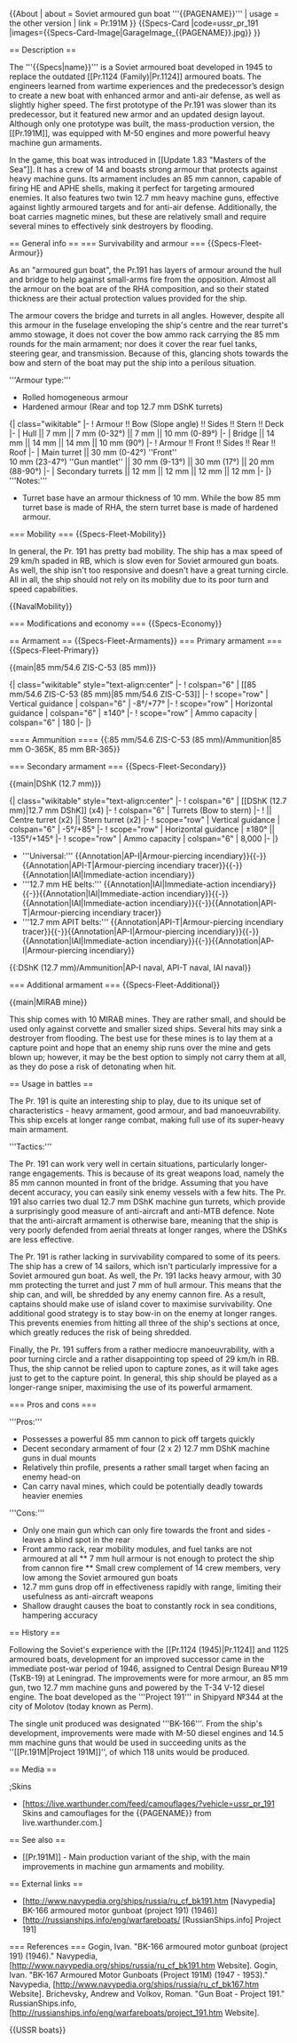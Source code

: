 {{About
| about = Soviet armoured gun boat '''{{PAGENAME}}'''
| usage = the other version
| link = Pr.191M
}}
{{Specs-Card
|code=ussr_pr_191
|images={{Specs-Card-Image|GarageImage_{{PAGENAME}}.jpg}}
}}

== Description ==
<!-- ''In the first part of the description, cover the history of the ship's creation and military application. In the second part, tell the reader about using this ship in the game. Add a screenshot: if a beginner player has a hard time remembering vehicles by name, a picture will help them identify the ship in question.'' -->
The '''{{Specs|name}}''' is a Soviet armoured boat developed in 1945 to replace the outdated [[Pr.1124 (Family)|Pr.1124]] armoured boats. The engineers learned from wartime experiences and the predecessor’s design to create a new boat with enhanced armor and anti-air defense, as well as slightly higher speed. The first prototype of the Pr.191 was slower than its predecessor, but it featured new armor and an updated design layout. Although only one prototype was built, the mass-production version, the [[Pr.191M]], was equipped with M-50 engines and more powerful heavy machine gun armaments.

In the game, this boat was introduced in [[Update 1.83 "Masters of the Sea"]]. It has a crew of 14 and boasts strong armour that protects against heavy machine guns. Its armament includes an 85 mm cannon, capable of firing HE and APHE shells, making it perfect for targeting armoured enemies. It also features two twin 12.7 mm heavy machine guns, effective against lightly armoured targets and for anti-air defense. Additionally, the boat carries magnetic mines, but these are relatively small and require several mines to effectively sink destroyers by flooding.

== General info ==
=== Survivability and armour ===
{{Specs-Fleet-Armour}}
<!-- ''Talk about the vehicle's armour. Note the most well-defended and most vulnerable zones, e.g. the ammo magazine. Evaluate the composition of components and assemblies responsible for movement and manoeuvrability. Evaluate the survivability of the primary and secondary armaments separately. Don't forget to mention the size of the crew, which plays an important role in fleet mechanics. Save tips on preserving survivability for the "Usage in battles" section. If necessary, use a graphical template to show the most well-protected or most vulnerable points in the armour.'' -->
As an "armoured gun boat", the Pr.191 has layers of armour around the hull and bridge to help against small-arms fire from the opposition. Almost all the armour on the boat are of the RHA composition, and so their stated thickness are their actual protection values provided for the ship.

The armour covers the bridge and turrets in all angles. However, despite all this armour in the fuselage enveloping the ship's centre and the rear turret's ammo stowage, it does not cover the bow ammo rack carrying the 85 mm rounds for the main armament; nor does it cover the rear fuel tanks, steering gear, and transmission. Because of this, glancing shots towards the bow and stern of the boat may put the ship into a perilous situation.

'''Armour type:'''

* Rolled homogeneous armour
* Hardened armour (Rear and top 12.7 mm DShK turrets)

{| class="wikitable"
|-
! Armour !! Bow (Slope angle) !! Sides !! Stern !! Deck
|-
| Hull || 7 mm || 7 mm (0-32°) || 7 mm || 10 mm (0-89°)
|-
| Bridge || 14 mm || 14 mm || 14 mm || 10 mm (90°)
|-
! Armour !! Front !! Sides !! Rear !! Roof
|-
| Main turret || 30 mm (0-42°) ''Front'' <br> 10 mm (23-47°) ''Gun mantlet'' || 30 mm (9-13°) || 30 mm (17°) || 20 mm (88-90°)
|-
| Secondary turrets || 12 mm || 12 mm || 12 mm || 12 mm
|-
|}
'''Notes:'''

* Turret base have an armour thickness of 10 mm. While the bow 85 mm turret base is made of RHA, the stern turret base is made of hardened armour.

=== Mobility ===
{{Specs-Fleet-Mobility}}
<!-- ''Write about the ship's mobility. Evaluate its power and manoeuvrability, rudder rerouting speed, stopping speed at full tilt, with its maximum forward and reverse speed.'' -->

In general, the Pr. 191 has pretty bad mobility. The ship has a max speed of 29 km/h spaded in RB, which is slow even for Soviet armoured gun boats. As well, the ship isn't too responsive and doesn't have a great turning circle. All in all, the ship should not rely on its mobility due to its poor turn and speed capabilities.

{{NavalMobility}}

=== Modifications and economy ===
{{Specs-Economy}}

== Armament ==
{{Specs-Fleet-Armaments}}
=== Primary armament ===
{{Specs-Fleet-Primary}}
<!-- ''Provide information about the characteristics of the primary armament. Evaluate their efficacy in battle based on their reload speed, ballistics and the capacity of their shells. Add a link to the main article about the weapon: <code><nowiki>{{main|Weapon name (calibre)}}</nowiki></code>. Broadly describe the ammunition available for the primary armament, and provide recommendations on how to use it and which ammunition to choose.'' -->
{{main|85 mm/54.6 ZIS-C-53 (85 mm)}}

{| class="wikitable" style="text-align:center"
|-
! colspan="6" | [[85 mm/54.6 ZIS-C-53 (85 mm)|85 mm/54.6 ZIS-C-53]]
|-
! scope="row" | Vertical guidance
| colspan="6" | -8°/+77°
|-
! scope="row" | Horizontal guidance
| colspan="6" | ±140°
|-
! scope="row" | Ammo capacity
| colspan="6" | 180
|-
|}

==== Ammunition ====
{{:85 mm/54.6 ZIS-C-53 (85 mm)/Ammunition|85 mm O-365K, 85 mm BR-365}}

=== Secondary armament ===
{{Specs-Fleet-Secondary}}
<!-- ''Some ships are fitted with weapons of various calibres. Secondary armaments are defined as weapons chosen with the control <code>Select secondary weapon</code>. Evaluate the secondary armaments and give advice on how to use them. Describe the ammunition available for the secondary armament. Provide recommendations on how to use them and which ammunition to choose. Remember that any anti-air armament, even heavy calibre weapons, belong in the next section. If there is no secondary armament, remove this section.'' -->
{{main|DShK (12.7 mm)}}

{| class="wikitable" style="text-align:center"
|-
! colspan="6" | [[DShK (12.7 mm)|12.7 mm DShK]] (x4)
|-
! colspan="6" | Turrets (Bow to stern)
|-
!  || Centre turret (x2) || Stern turret (x2)
|-
! scope="row" | Vertical guidance
| colspan="6" | -5°/+85°
|-
! scope="row" | Horizontal guidance
| ±180° || -135°/+145°
|-
! scope="row" | Ammo capacity
| colspan="6" | 8,000
|-
|}

* '''Universal:''' {{Annotation|AP-I|Armour-piercing incendiary}}{{-}}{{Annotation|API-T|Armour-piercing incendiary tracer}}{{-}}{{Annotation|IAI|Immediate-action incendiary}}
* '''12.7 mm HE belts:''' {{Annotation|IAI|Immediate-action incendiary}}{{-}}{{Annotation|IAI|Immediate-action incendiary}}{{-}}{{Annotation|IAI|Immediate-action incendiary}}{{-}}{{Annotation|API-T|Armour-piercing incendiary tracer}}
* '''12.7 mm APIT belts:''' {{Annotation|API-T|Armour-piercing incendiary tracer}}{{-}}{{Annotation|AP-I|Armour-piercing incendiary}}{{-}}{{Annotation|IAI|Immediate-action incendiary}}{{-}}{{Annotation|AP-I|Armour-piercing incendiary}}

{{:DShK (12.7 mm)/Ammunition|AP-I naval, API-T naval, IAI naval}}

=== Additional armament ===
{{Specs-Fleet-Additional}}
<!-- ''Describe the available additional armaments of the ship: depth charges, mines, torpedoes. Talk about their positions, available ammunition and launch features such as dead zones of torpedoes. If there is no additional armament, remove this section.'' -->
{{main|MIRAB mine}}

This ship comes with 10 MIRAB mines. They are rather small, and should be used only against corvette and smaller sized ships. Several hits may sink a destroyer from flooding. The best use for these mines is to lay them at a capture point and hope that an enemy ship runs over the mine and gets blown up; however, it may be the best option to simply not carry them at all, as they do pose a risk of detonating when hit.

== Usage in battles ==
<!-- ''Describe the technique of using this ship, the characteristics of her use in a team and tips on strategy. Abstain from writing an entire guide – don't try to provide a single point of view, but give the reader food for thought. Talk about the most dangerous opponents for this vehicle and provide recommendations on fighting them. If necessary, note the specifics of playing with this vehicle in various modes (AB, RB, SB).'' -->

The Pr. 191 is quite an interesting ship to play, due to its unique set of characteristics - heavy armament, good armour, and bad manoeuvrability. This ship excels at longer range combat, making full use of its super-heavy main armament.

'''Tactics:'''

The Pr. 191 can work very well in certain situations, particularly longer-range engagements. This is because of its great weapons load, namely the 85 mm cannon mounted in front of the bridge. Assuming that you have decent accuracy, you can easily sink enemy vessels with a few hits. The Pr. 191 also carries two dual 12.7 mm DShK machine gun turrets, which provide a surprisingly good measure of anti-aircraft and anti-MTB defence. Note that the anti-aircraft armament is otherwise bare, meaning that the ship is very poorly defended from aerial threats at longer ranges, where the DShKs are less effective.

The Pr. 191 is rather lacking in survivability compared to some of its peers. The ship has a crew of 14 sailors, which isn't particularly impressive for a Soviet armoured gun boat. As well, the Pr. 191 lacks heavy armour, with 30 mm protecting the turret and just 7 mm of hull armour. This means that the ship can, and will, be shredded by any enemy cannon fire. As a result, captains should make use of island cover to maximise survivability. One additional good strategy is to stay bow-in on the enemy at longer ranges. This prevents enemies from hitting all three of the ship's sections at once, which greatly reduces the risk of being shredded.

Finally, the Pr. 191 suffers from a rather mediocre manoeuvrability, with a poor turning circle and a rather disappointing top speed of 29 km/h in RB. Thus, the ship cannot be relied upon to capture zones, as it will take ages just to get to the capture point. In general, this ship should be played as a longer-range sniper, maximising the use of its powerful armament.

=== Pros and cons ===
<!-- ''Summarise and briefly evaluate the vehicle in terms of its characteristics and combat effectiveness. Mark its pros and cons in the bulleted list. Try not to use more than 6 points for each of the characteristics. Avoid using categorical definitions such as "bad", "good" and the like - use substitutions with softer forms such as "inadequate" and "effective".'' -->

'''Pros:'''

* Possesses a powerful 85 mm cannon to pick off targets quickly
* Decent secondary armament of four (2 x 2) 12.7 mm DShK machine guns in dual mounts
* Relatively thin profile, presents a rather small target when facing an enemy head-on
* Can carry naval mines, which could be potentially deadly towards heavier enemies

'''Cons:'''

* Only one main gun which can only fire towards the front and sides - leaves a blind spot in the rear
* Front ammo rack, rear mobility modules, and fuel tanks are not armoured at all
** 7 mm hull armour is not enough to protect the ship from cannon fire
** Small crew complement of 14 crew members, very low among the Soviet armoured gun boats
* 12.7 mm guns drop off in effectiveness rapidly with range, limiting their usefulness as anti-aircraft weapons
* Shallow draught causes the boat to constantly rock in sea conditions, hampering accuracy

== History ==
<!-- ''Describe the history of the creation and combat usage of the ship in more detail than in the introduction. If the historical reference turns out to be too long, take it to a separate article, taking a link to the article about the ship and adding a block "/History" (example: <nowiki>https://wiki.warthunder.com/(Ship-name)/History</nowiki>) and add a link to it here using the <code>main</code> template. Be sure to reference text and sources by using <code><nowiki><ref></ref></nowiki></code>, as well as adding them at the end of the article with <code><nowiki><references /></nowiki></code>. This section may also include the ship's dev blog entry (if applicable) and the in-game encyclopedia description (under <code><nowiki>=== In-game description ===</nowiki></code>, also if applicable).'' -->
Following the Soviet's experience with the [[Pr.1124 (1945)|Pr.1124]] and 1125 armoured boats, development for an improved successor came in the immediate post-war period of 1946, assigned to Central Design Bureau №19 (TsKB-19) at Leningrad. The improvements were for more armour, an 85 mm gun, two 12.7 mm machine guns and powered by the T-34 V-12 diesel engine.<ref name="Navpedia_191M" /> The boat developed as the '''Project 191''' in Shipyard №344 at the city of Molotov (today known as Perm).<ref name="Navpedia_191" /><ref name="RusShip_191" />

The single unit produced was designated '''BK-166'''.<ref name="Navpedia_191" /><ref name="RusShip_191" /> From the ship's development, improvements were made with M-50 diesel engines and 14.5 mm machine guns that would be used in succeeding units as the ''[[Pr.191M|Project 191M]]'',<ref name="Navpedia_191M" /> of which 118 units would be produced.<ref name="RusShip_191" />

== Media ==
<!-- ''Excellent additions to the article would be video guides, screenshots from the game, and photos.'' -->

;Skins

* [https://live.warthunder.com/feed/camouflages/?vehicle=ussr_pr_191 Skins and camouflages for the {{PAGENAME}} from live.warthunder.com.]

== See also ==
<!-- ''Links to articles on the War Thunder Wiki that you think will be useful for the reader, for example:''
* ''reference to the series of the ship;''
* ''links to approximate analogues of other nations and research trees.'' -->

* [[Pr.191M]] - Main production variant of the ship, with the main improvements in machine gun armaments and mobility.

== External links ==
<!-- ''Paste links to sources and external resources, such as:''
* ''topic on the official game forum;''
* ''other literature.'' -->

* [http://www.navypedia.org/ships/russia/ru_cf_bk191.htm [Navypedia<nowiki>]</nowiki> BK-166 armoured motor gunboat (project 191) (1946)]
* [http://russianships.info/eng/warfareboats/ [RussianShips.info<nowiki>]</nowiki> Project 191]

=== References ===
<references>
<ref name="Navpedia_191">Gogin, Ivan. "BK-166 armoured motor gunboat (project 191) (1946)." Navypedia, [http://www.navypedia.org/ships/russia/ru_cf_bk191.htm Website].</ref>
<ref name="Navpedia_191M">Gogin, Ivan. "BK-167 Armoured Motor Gunboats (Project 191M) (1947 - 1953)." Navypedia, [http://www.navypedia.org/ships/russia/ru_cf_bk167.htm Website].</ref>
<ref name="RusShip_191">Brichevsky, Andrew and Volkov, Roman. "Gun Boat - Project 191." RussianShips.info, [http://russianships.info/eng/warfareboats/project_191.htm Website].</ref>
</references>

{{USSR boats}}